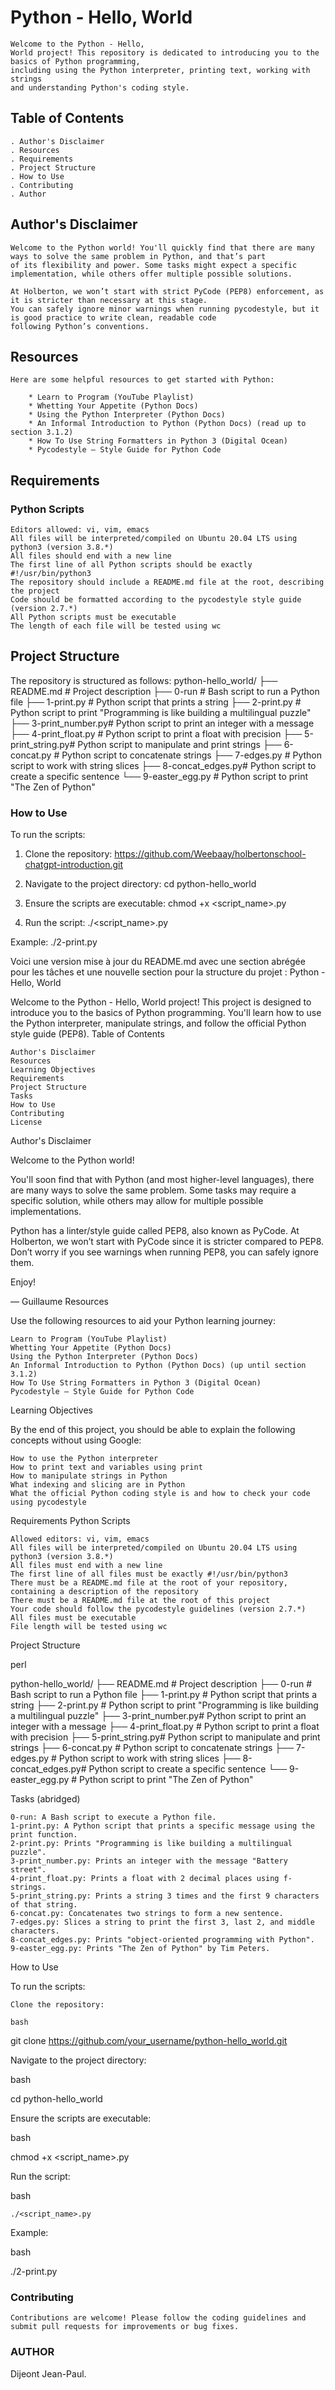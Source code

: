 # Python - Hello, World

	Welcome to the Python - Hello, 
	World project! This repository is dedicated to introducing you to the basics of Python programming,
	including using the Python interpreter, printing text, working with strings
	and understanding Python's coding style.
## Table of Contents

    . Author's Disclaimer
    . Resources
    . Requirements
    . Project Structure
    . How to Use
    . Contributing
    . Author

## Author's Disclaimer

	Welcome to the Python world! You'll quickly find that there are many ways to solve the same problem in Python, and that’s part 
	of its flexibility and power. Some tasks might expect a specific implementation, while others offer multiple possible solutions.

	At Holberton, we won’t start with strict PyCode (PEP8) enforcement, as it is stricter than necessary at this stage.
	You can safely ignore minor warnings when running pycodestyle, but it is good practice to write clean, readable code
	following Python’s conventions.

## Resources

	Here are some helpful resources to get started with Python:

    	* Learn to Program (YouTube Playlist)
    	* Whetting Your Appetite (Python Docs)
    	* Using the Python Interpreter (Python Docs)
    	* An Informal Introduction to Python (Python Docs) (read up to section 3.1.2)
    	* How To Use String Formatters in Python 3 (Digital Ocean)
    	* Pycodestyle – Style Guide for Python Code

## Requirements
### Python Scripts

    Editors allowed: vi, vim, emacs
    All files will be interpreted/compiled on Ubuntu 20.04 LTS using python3 (version 3.8.*)
    All files should end with a new line
    The first line of all Python scripts should be exactly #!/usr/bin/python3
    The repository should include a README.md file at the root, describing the project
    Code should be formatted according to the pycodestyle style guide (version 2.7.*)
    All Python scripts must be executable
    The length of each file will be tested using wc

## Project Structure

The repository is structured as follows:
	python-hello_world/
	├── README.md        # Project description
	├── 0-run            # Bash script to run a Python file
	├── 1-print.py       # Python script that prints a string
	├── 2-print.py       # Python script to print "Programming is like building a multilingual puzzle"
	├── 3-print_number.py# Python script to print an integer with a message
	├── 4-print_float.py # Python script to print a float with precision
	├── 5-print_string.py# Python script to manipulate and print strings
	├── 6-concat.py      # Python script to concatenate strings
	├── 7-edges.py       # Python script to work with string slices
	├── 8-concat_edges.py# Python script to create a specific sentence
	└── 9-easter_egg.py  # Python script to print "The Zen of Python"

### How to Use

To run the scripts:

1. Clone the repository:
	https://github.com/Weebaay/holbertonschool-chatgpt-introduction.git

2. Navigate to the project directory:
	cd python-hello_world

3. Ensure the scripts are executable:
	chmod +x <script_name>.py

4. Run the script:
	./<script_name>.py

Example:
./2-print.py

Voici une version mise à jour du README.md avec une section abrégée pour les tâches et une nouvelle section pour la structure du projet :
Python - Hello, World

Welcome to the Python - Hello, World project! This project is designed to introduce you to the basics of Python programming. You'll learn how to use the Python interpreter, manipulate strings, and follow the official Python style guide (PEP8).
Table of Contents

    Author's Disclaimer
    Resources
    Learning Objectives
    Requirements
    Project Structure
    Tasks
    How to Use
    Contributing
    License

Author's Disclaimer

Welcome to the Python world!

You'll soon find that with Python (and most higher-level languages), there are many ways to solve the same problem. Some tasks may require a specific solution, while others may allow for multiple possible implementations.

Python has a linter/style guide called PEP8, also known as PyCode. At Holberton, we won’t start with PyCode since it is stricter compared to PEP8. Don’t worry if you see warnings when running PEP8, you can safely ignore them.

Enjoy!

— Guillaume
Resources

Use the following resources to aid your Python learning journey:

    Learn to Program (YouTube Playlist)
    Whetting Your Appetite (Python Docs)
    Using the Python Interpreter (Python Docs)
    An Informal Introduction to Python (Python Docs) (up until section 3.1.2)
    How To Use String Formatters in Python 3 (Digital Ocean)
    Pycodestyle – Style Guide for Python Code

Learning Objectives

By the end of this project, you should be able to explain the following concepts without using Google:

    How to use the Python interpreter
    How to print text and variables using print
    How to manipulate strings in Python
    What indexing and slicing are in Python
    What the official Python coding style is and how to check your code using pycodestyle

Requirements
Python Scripts

    Allowed editors: vi, vim, emacs
    All files will be interpreted/compiled on Ubuntu 20.04 LTS using python3 (version 3.8.*)
    All files must end with a new line
    The first line of all files must be exactly #!/usr/bin/python3
    There must be a README.md file at the root of your repository, containing a description of the repository
    There must be a README.md file at the root of this project
    Your code should follow the pycodestyle guidelines (version 2.7.*)
    All files must be executable
    File length will be tested using wc

Project Structure

perl

python-hello_world/
├── README.md        # Project description
├── 0-run            # Bash script to run a Python file
├── 1-print.py       # Python script that prints a string
├── 2-print.py       # Python script to print "Programming is like building a multilingual puzzle"
├── 3-print_number.py# Python script to print an integer with a message
├── 4-print_float.py # Python script to print a float with precision
├── 5-print_string.py# Python script to manipulate and print strings
├── 6-concat.py      # Python script to concatenate strings
├── 7-edges.py       # Python script to work with string slices
├── 8-concat_edges.py# Python script to create a specific sentence
└── 9-easter_egg.py  # Python script to print "The Zen of Python"

Tasks (abridged)

    0-run: A Bash script to execute a Python file.
    1-print.py: A Python script that prints a specific message using the print function.
    2-print.py: Prints "Programming is like building a multilingual puzzle".
    3-print_number.py: Prints an integer with the message "Battery street".
    4-print_float.py: Prints a float with 2 decimal places using f-strings.
    5-print_string.py: Prints a string 3 times and the first 9 characters of that string.
    6-concat.py: Concatenates two strings to form a new sentence.
    7-edges.py: Slices a string to print the first 3, last 2, and middle characters.
    8-concat_edges.py: Prints "object-oriented programming with Python".
    9-easter_egg.py: Prints "The Zen of Python" by Tim Peters.

How to Use

To run the scripts:

    Clone the repository:

    bash

git clone https://github.com/your_username/python-hello_world.git

Navigate to the project directory:

bash

cd python-hello_world

Ensure the scripts are executable:

bash

chmod +x <script_name>.py

Run the script:

bash

    ./<script_name>.py

Example:

bash

./2-print.py

### Contributing

	Contributions are welcome! Please follow the coding guidelines and submit pull requests for improvements or bug fixes.

### AUTHOR
Dijeont Jean-Paul.